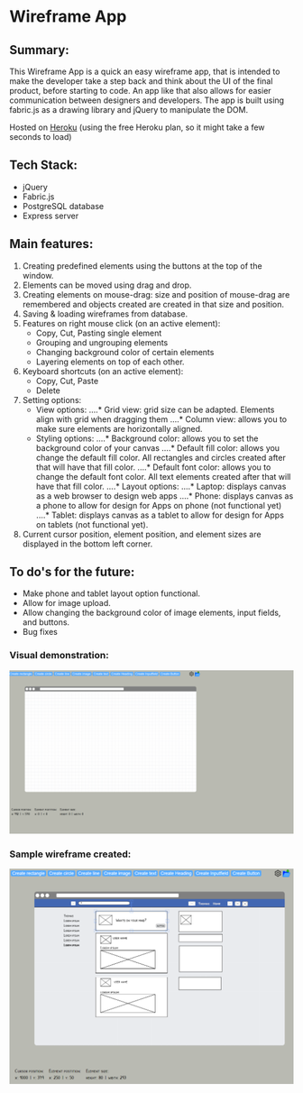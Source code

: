 # Wireframe App

## Summary:
This Wireframe App is a quick an easy wireframe app, that is intended to make the developer take a step back and think about the UI of the final product, before starting to code. An app like that also allows for easier communication between designers and developers.
The app is built using fabric.js as a drawing library and jQuery to manipulate the DOM.

Hosted on [Heroku](https://wireframe-thomas.herokuapp.com/) (using the free Heroku plan, so it might take a few seconds to load)

## Tech Stack:
* jQuery
* Fabric.js
* PostgreSQL database
* Express server

## Main features:
1. Creating predefined elements using the buttons at the top of the window.
2. Elements can be moved using drag and drop.
3. Creating elements on mouse-drag: size and position of mouse-drag are remembered and objects created are created in that size and position.
4. Saving & loading wireframes from database.
5. Features on right mouse click (on an active element):
    * Copy, Cut, Pasting single element
    * Grouping and ungrouping elements
    * Changing background color of certain elements
    * Layering elements on top of each other.
6. Keyboard shortcuts (on an active element):
    * Copy, Cut, Paste
    * Delete
7. Setting options:
    * View options:
        ....* Grid view: grid size can be adapted. Elements align with grid when dragging them
        ....* Column view: allows you to make sure elements are horizontally aligned.
    * Styling options:
        ....* Background color: allows you to set the background color of your canvas
        ....* Default fill color: allows you change the default fill color. All rectangles and circles created after that will have that fill color.
        ....* Default font color: allows you to change the default font color. All text elements created after that will have that fill color.
        ....* Layout options:
        ....* Laptop: displays canvas as a web browser to design web apps
        ....* Phone: displays canvas as a phone to allow for design for Apps on phone (not functional yet)
        ....* Tablet: displays canvas as a tablet to allow for design for Apps on tablets (not functional yet).
8. Current cursor position, element position, and element sizes are displayed in the bottom left corner.

## To do's for the future:
* Make phone and tablet layout option functional.
* Allow for image upload.
* Allow changing the background color of image elements, input fields, and buttons.
* Bug fixes

### Visual demonstration:
![Wireframe App GIF](https://github.com/gselli12/wireframe-app/blob/master/Images/gifForReadme.gif)

### Sample wireframe created:
![Wireframe App example](https://github.com/gselli12/wireframe-app/blob/master/Images/sample_wireframe.PNG)
